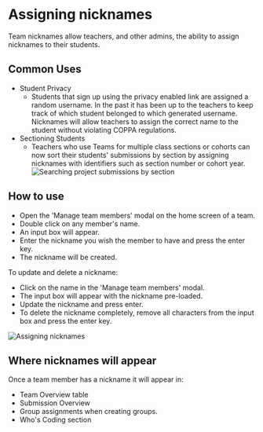 # Assigning nicknames

Team nicknames allow teachers, and other admins, the ability to assign nicknames to their students. 

## Common Uses
- Student Privacy
  - Students that sign up using the privacy enabled link are assigned a random username. In the past it has been up to the teachers to keep track of which student belonged to which generated username. Nicknames will allow teachers to assign the correct name to the student without violating COPPA regulations. 
- Sectioning Students
  - Teachers who use Teams for multiple class sections or cohorts can now sort their students' submissions by section by assigning nicknames with identifiers such as section number or cohort year. 
  ![Searching project submissions by section](https://replit-docs-images.bardia.repl.co/images/teamsForEducation/nicknamesections.png)

## How to use
- Open the 'Manage team members' modal on the home screen of a team. 
- Double click on any member's name.
- An input box will appear.
- Enter the nickname you wish the member to have and press the enter key.
- The nickname will be created.

To update and delete a nickname:
- Click on the name in the 'Manage team members' modal. 
- The input box will appear with the nickname pre-loaded.
- Update the nickname and press enter.
- To delete the nickname completely, remove all characters from the input box and press the enter key. 

![Assigning nicknames](https://replit-docs-images.bardia.repl.co/images/teamsForEducation/nicknames.gif)

## Where nicknames will appear

Once a team member has a nickname it will appear in:
- Team Overview table
- Submission Overview
- Group assignments when creating groups.
- Who's Coding section  